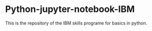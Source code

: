 # Python-jupyter-notebook-IBM
This is the repository of the IBM skills programe for basics in python.
